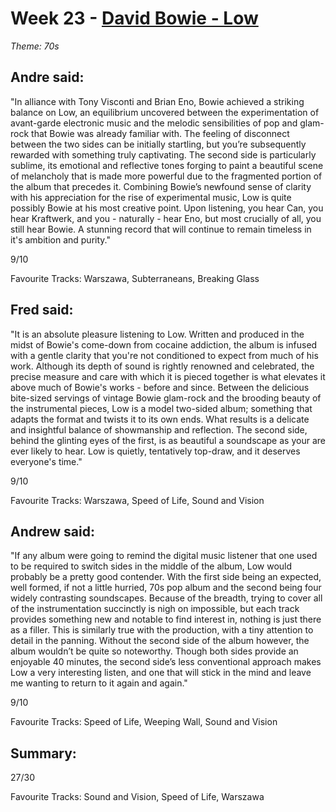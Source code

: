 # Week 23 - [David Bowie - Low](http://www.allmusic.com/album/low-mw0000185800)
*Theme: 70s*

## Andre said:

"In alliance with Tony Visconti and Brian Eno, Bowie achieved a striking balance on Low, an equilibrium uncovered between the experimentation of avant-garde electronic music and the melodic sensibilities of pop and glam-rock that Bowie was already familiar with. The feeling of disconnect between the two sides can be initially startling, but you’re subsequently rewarded with something truly captivating. The second side is particularly sublime, its emotional and reflective tones forging to paint a beautiful scene of melancholy that is made more powerful due to the fragmented portion of the album that precedes it. Combining Bowie’s newfound sense of clarity with his appreciation for the rise of experimental music, Low is quite possibly Bowie at his most creative point. Upon listening, you hear Can, you hear Kraftwerk, and you - naturally - hear Eno, but most crucially of all, you still hear Bowie. A stunning record that will continue to remain timeless in it's ambition and purity."

9/10

Favourite Tracks: Warszawa, Subterraneans, Breaking Glass

## Fred said:

"It is an absolute pleasure listening to Low. Written and produced in the midst of Bowie's come-down from cocaine addiction, the album is infused with a gentle clarity that you're not conditioned to expect from much of his work. Although its depth of sound is rightly renowned and celebrated, the precise measure and care with which it is pieced together is what elevates it above much of Bowie's works - before and since. Between the delicious bite-sized servings of vintage Bowie glam-rock and the brooding beauty of the instrumental pieces, Low is a model two-sided album; something that adapts the format and twists it to its own ends. What results is a delicate and insightful balance of showmanship and reflection. The second side, behind the glinting eyes of the first, is as beautiful a soundscape as your are ever likely to hear. Low is quietly, tentatively top-draw, and it deserves everyone's time."

9/10

Favourite Tracks: Warszawa, Speed of Life, Sound and Vision

## Andrew said:

"If any album were going to remind the digital music listener that one used to be required to switch sides in the middle of the album, Low would probably be a pretty good contender. With the first side being an expected, well formed, if not a little hurried, 70s pop album and the second being four widely contrasting soundscapes. Because of the breadth, trying to cover all of the instrumentation succinctly is nigh on impossible, but each track provides something new and notable to find interest in, nothing is just there as a filler. This is similarly true with the production, with a tiny attention to detail in the panning. Without the second side of the album however, the album wouldn’t be quite so noteworthy. Though both sides provide an enjoyable 40 minutes, the second side’s less conventional approach makes Low a very interesting listen, and one that will stick in the mind and leave me wanting to return to it again and again."

9/10

Favourite Tracks: Speed of Life, Weeping Wall, Sound and Vision

## Summary:

27/30

Favourite Tracks: Sound and Vision, Speed of Life, Warszawa 
